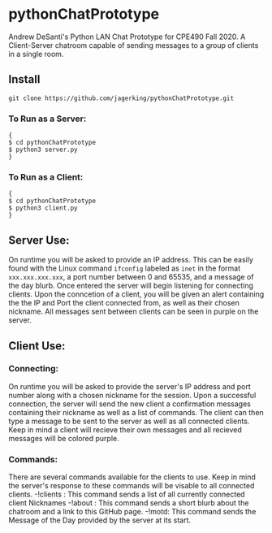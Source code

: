 # pythonChatPrototype
Andrew DeSanti's Python LAN Chat Prototype for CPE490 Fall 2020. A Client-Server chatroom capable of sending messages to a group of clients in a single room.  
## Install
`git clone https://github.com/jagerking/pythonChatPrototype.git`
### To Run as a Server:
```
{
$ cd pythonChatPrototype 
$ python3 server.py
}
```
### To Run as a Client:
```
{
$ cd pythonChatPrototype 
$ python3 client.py
}
```
## Server Use:
On runtime you will be asked to provide an IP address. This can be easily found with the Linux command `ifconfig` labeled as `inet` in the format `xxx.xxx.xxx.xxx`, a port number between 0 and 65535, and a message of the day blurb. Once entered the server will begin listening for connecting clients. Upon the conncetion of a client, you will be given an alert containing the the IP and Port the client connected from, as well as their chosen nickname. All messages sent between clients can be seen in purple on the server. 
## Client Use:
### Connecting:
On runtime you will be asked to provide the server's IP address and port number along with a chosen nickname for the session. Upon a successful connection, the server will send the new client a confirmation messages containing their nickname as well as a list of commands. The client can then type a message to be sent to the server as well as all connected clients. Keep in mind a client will recieve their own messages and all recieved messages will be colored purple. 
### Commands:
There are several commands available for the clients to use. Keep in mind the server's response to these commands will be visable to all connected clients.
-!clients : This command sends a list of all currently connected client Nicknames
-!about : This command sends a short blurb about the chatroom and a link to this GitHub page.
-!motd: This command sends the Message of the Day provided by the server at its start.